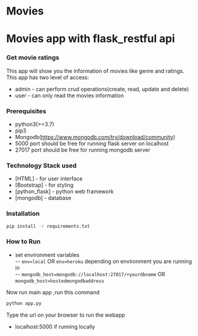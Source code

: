# Movies
# Movies app with flask_restful api
### Get movie ratings 

This app will show you the information of movies like genre and ratings. 
This app has two level of access:
- admin - can perform crud operations(create, read, update and delete)
- user - can only read the movies information

### Prerequisites
- python3(>=3.7)
- pip3
- Mongodb(https://www.mongodb.com/try/download/community)
- 5000 port should be free for running flask server on localhost
- 27017 port should be free for running mongodb server

### Technology Stack used

- [HTML] - for user interface
- [Bootstrap] - for styling
- [python_flask] - python web framework
- [mongodb] - database 

### Installation

```sh
pip install -r requirements.txt
```


### How to Run
- set environment variables  
-- `env=local` OR `env=heroku` depending on environment you are running in  
-- `mongodb_host=mongodb://localhost:27017/+yourdbname` OR `mongodb_host=hostedmongodbaddress`

Now run main app ,run this command

```sh
python app.py
```

Type the url on your browser to run the webapp
- localhost:5000 if running locally
